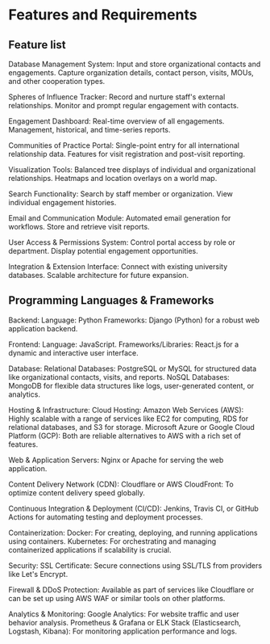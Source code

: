 # Features and Requirements

## Feature list

Database Management System:
Input and store organizational contacts and engagements.
Capture organization details, contact person, visits, MOUs, and other cooperation types.

Spheres of Influence Tracker:
Record and nurture staff's external relationships.
Monitor and prompt regular engagement with contacts.

Engagement Dashboard:
Real-time overview of all engagements.
Management, historical, and time-series reports.

Communities of Practice Portal:
Single-point entry for all international relationship data.
Features for visit registration and post-visit reporting.

Visualization Tools:
Balanced tree displays of individual and organizational relationships.
Heatmaps and location overlays on a world map.

Search Functionality:
Search by staff member or organization.
View individual engagement histories.

Email and Communication Module:
Automated email generation for workflows.
Store and retrieve visit reports.

User Access & Permissions System:
Control portal access by role or department.
Display potential engagement opportunities.

Integration & Extension Interface:
Connect with existing university databases.
Scalable architecture for future expansion.

## Programming Languages & Frameworks

Backend:
Language: Python
Frameworks: Django (Python) for a robust web application backend.

Frontend:
Language: JavaScript.
Frameworks/Libraries: React.js for a dynamic and interactive user interface.

Database:
Relational Databases: PostgreSQL or MySQL for structured data like organizational contacts, visits, and reports.
NoSQL Databases: MongoDB for flexible data structures like logs, user-generated content, or analytics.

Hosting & Infrastructure:
Cloud Hosting:
Amazon Web Services (AWS): Highly scalable with a range of services like EC2 for computing, RDS for relational databases, and S3 for storage.
Microsoft Azure or Google Cloud Platform (GCP): Both are reliable alternatives to AWS with a rich set of features.

Web & Application Servers:
Nginx or Apache for serving the web application.

Content Delivery Network (CDN):
Cloudflare or AWS CloudFront: To optimize content delivery speed globally.

Continuous Integration & Deployment (CI/CD):
Jenkins, Travis CI, or GitHub Actions for automating testing and deployment processes.

Containerization:
Docker: For creating, deploying, and running applications using containers.
Kubernetes: For orchestrating and managing containerized applications if scalability is crucial.

Security:
SSL Certificate:
Secure connections using SSL/TLS from providers like Let's Encrypt.

Firewall & DDoS Protection:
Available as part of services like Cloudflare or can be set up using AWS WAF or similar tools on other platforms.

Analytics & Monitoring:
Google Analytics: For website traffic and user behavior analysis.
Prometheus & Grafana or ELK Stack (Elasticsearch, Logstash, Kibana): For monitoring application performance and logs.
